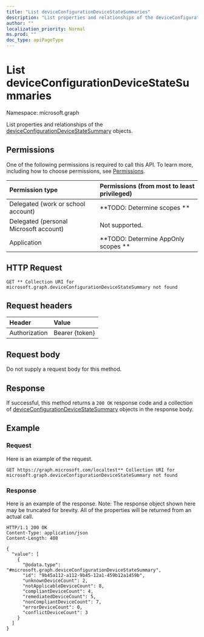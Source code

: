 ```yaml
---
title: "List deviceConfigurationDeviceStateSummaries"
description: "List properties and relationships of the deviceConfigurationDeviceStateSummary objects."
author: ""
localization_priority: Normal
ms.prod: ""
doc_type: apiPageType
---
```


# List deviceConfigurationDeviceStateSummaries

Namespace: microsoft.graph

List properties and relationships of the [deviceConfigurationDeviceStateSummary](../resources/deviceconfigurationdevicestatesummary.md) objects.

## Permissions
One of the following permissions is required to call this API. To learn more, including how to choose permissions, see [Permissions](/concepts/permissions-reference.md).

|Permission type|Permissions (from most to least privileged)|
|:---|:---|
|Delegated (work or school account)|**TODO: Determine scopes **|
|Delegated (personal Microsoft account)|Not supported.|
|Application|**TODO: Determine AppOnly scopes **|

## HTTP Request
<!-- {
  "blockType": "ignored"
}
-->
``` http
GET ** Collection URI for microsoft.graph.deviceConfigurationDeviceStateSummary not found
```

## Request headers
|Header|Value|
|:---|:---|
|Authorization|Bearer {token}|

## Request body
Do not supply a request body for this method.

## Response
If successful, this method returns a `200 OK` response code and a collection of [deviceConfigurationDeviceStateSummary](../resources/deviceconfigurationdevicestatesummary.md) objects in the response body.

## Example

### Request
Here is an example of the request.
<!-- {
  "blockType": "request",
  "name": "get_deviceconfigurationdevicestatesummary"
}
-->
``` http
GET https://graph.microsoft.com/localtest** Collection URI for microsoft.graph.deviceConfigurationDeviceStateSummary not found
```

### Response
Here is an example of the response. Note: The response object shown here may be truncated for brevity. All of the properties will be returned from an actual call.
<!-- {
  "blockType": "response",
  "truncated": true,
  "@odata.type": "collection(microsoft.graph.deviceconfigurationdevicestatesummary)"
}
-->
``` http
HTTP/1.1 200 OK
Content-Type: application/json
Content-Length: 408

{
  "value": [
    {
      "@odata.type": "#microsoft.graph.deviceConfigurationDeviceStateSummary",
      "id": "9b45a112-a112-9b45-12a1-459b12a1459b",
      "unknownDeviceCount": 2,
      "notApplicableDeviceCount": 8,
      "compliantDeviceCount": 4,
      "remediatedDeviceCount": 5,
      "nonCompliantDeviceCount": 7,
      "errorDeviceCount": 0,
      "conflictDeviceCount": 3
    }
  ]
}
```

